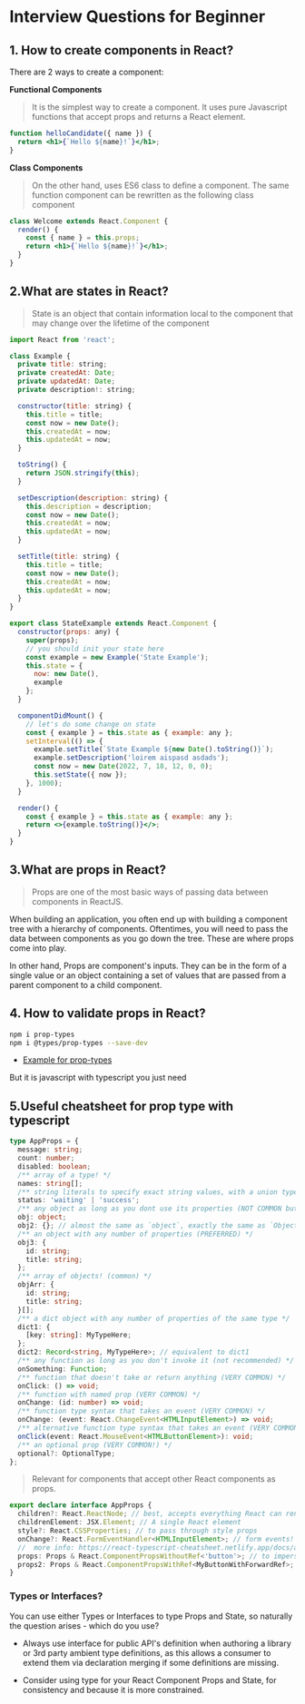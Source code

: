 # Interview Questions for Beginner

## 1. How to create components in React?

There are 2 ways to create a component:

**Functional Components**

> It is the simplest way to create a component. It uses pure Javascript functions that accept props and returns a React element.

```jsx
function helloCandidate({ name }) {
  return <h1>{`Hello ${name}!`}</h1>;
}
```

**Class Components**

> On the other hand, uses ES6 class to define a component. The same function component can be rewritten as the following class component

```jsx
class Welcome extends React.Component {
  render() {
    const { name } = this.props;
    return <h1>{`Hello ${name}!`}</h1>;
  }
}
```

## 2.What are states in React?

> State is an object that contain information local to the component that may change over the lifetime of the component

```jsx
import React from 'react';

class Example {
  private title: string;
  private createdAt: Date;
  private updatedAt: Date;
  private description!: string;

  constructor(title: string) {
    this.title = title;
    const now = new Date();
    this.createdAt = now;
    this.updatedAt = now;
  }

  toString() {
    return JSON.stringify(this);
  }

  setDescription(description: string) {
    this.description = description;
    const now = new Date();
    this.createdAt = now;
    this.updatedAt = now;
  }

  setTitle(title: string) {
    this.title = title;
    const now = new Date();
    this.createdAt = now;
    this.updatedAt = now;
  }
}

export class StateExample extends React.Component {
  constructor(props: any) {
    super(props);
    // you should init your state here
    const example = new Example('State Example');
    this.state = {
      now: new Date(),
      example
    };
  }

  componentDidMount() {
    // let's do some change on state
    const { example } = this.state as { example: any };
    setInterval(() => {
      example.setTitle(`State Example ${new Date().toString()}`);
      example.setDescription('loirem aispasd asdads');
      const now = new Date(2022, 7, 18, 12, 0, 0);
      this.setState({ now });
    }, 1000);
  }

  render() {
    const { example } = this.state as { example: any };
    return <>{example.toString()}</>;
  }
}

```

## 3.What are props in React?

> Props are one of the most basic ways of passing data between components in ReactJS.

When building an application, you often end up with building a component tree with a hierarchy of components. Oftentimes, you will need to pass the data between components as you go down the tree. These are where props come into play.

In other hand, Props are component's inputs. They can be in the form of a single value or an object containing a set of values that are passed from a parent component to a child component.

## 4. How to validate props in React?

```bash
npm i prop-types
npm i @types/prop-types --save-dev
```

- [Example for prop-types](https://www.npmjs.com/package/prop-types)

But it is javascript with typescript you just need

## 5.Useful cheatsheet for prop type with typescript

```ts
type AppProps = {
  message: string;
  count: number;
  disabled: boolean;
  /** array of a type! */
  names: string[];
  /** string literals to specify exact string values, with a union type to join them together */
  status: 'waiting' | 'success';
  /** any object as long as you dont use its properties (NOT COMMON but useful as placeholder) */
  obj: object;
  obj2: {}; // almost the same as `object`, exactly the same as `Object`
  /** an object with any number of properties (PREFERRED) */
  obj3: {
    id: string;
    title: string;
  };
  /** array of objects! (common) */
  objArr: {
    id: string;
    title: string;
  }[];
  /** a dict object with any number of properties of the same type */
  dict1: {
    [key: string]: MyTypeHere;
  };
  dict2: Record<string, MyTypeHere>; // equivalent to dict1
  /** any function as long as you don't invoke it (not recommended) */
  onSomething: Function;
  /** function that doesn't take or return anything (VERY COMMON) */
  onClick: () => void;
  /** function with named prop (VERY COMMON) */
  onChange: (id: number) => void;
  /** function type syntax that takes an event (VERY COMMON) */
  onChange: (event: React.ChangeEvent<HTMLInputElement>) => void;
  /** alternative function type syntax that takes an event (VERY COMMON) */
  onClick(event: React.MouseEvent<HTMLButtonElement>): void;
  /** an optional prop (VERY COMMON!) */
  optional?: OptionalType;
};
```

> Relevant for components that accept other React components as props.

```ts
export declare interface AppProps {
  children?: React.ReactNode; // best, accepts everything React can render
  childrenElement: JSX.Element; // A single React element
  style?: React.CSSProperties; // to pass through style props
  onChange?: React.FormEventHandler<HTMLInputElement>; // form events! the generic parameter is the type of event.target
  //  more info: https://react-typescript-cheatsheet.netlify.app/docs/advanced/patterns_by_usecase/#wrappingmirroring
  props: Props & React.ComponentPropsWithoutRef<'button'>; // to impersonate all the props of a button element and explicitly not forwarding its ref
  props2: Props & React.ComponentPropsWithRef<MyButtonWithForwardRef>; // to impersonate all the props of MyButtonForwardedRef and explicitly forwarding its ref
}
```

### Types or Interfaces?

You can use either Types or Interfaces to type Props and State, so naturally the question arises - which do you use?

- Always use interface for public API's definition when authoring a library or 3rd party ambient type definitions, as this allows a consumer to extend them via declaration merging if some definitions are missing.

- Consider using type for your React Component Props and State, for consistency and because it is more constrained.
